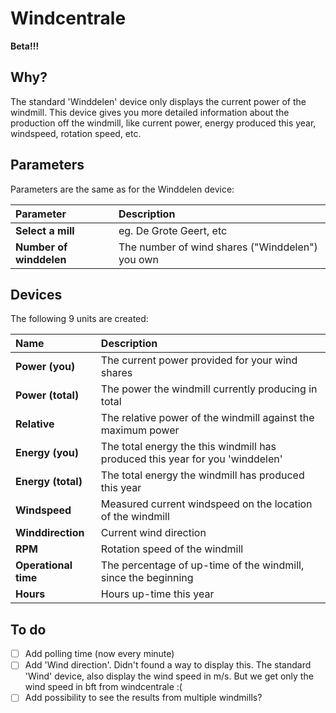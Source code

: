 # Windcentrale
**Beta!!!**
## Why?
The standard 'Winddelen' device only displays the current power of the windmill. This device gives you more detailed information about the production off the windmill, like current power, energy produced this year, windspeed, rotation speed, etc. 
## Parameters
Parameters are the same as for the Winddelen device:

| Parameter | Description |
| :--- | :--- |
| **Select a mill** | eg. De Grote Geert, etc |
| **Number of winddelen** | The number of wind shares ("Winddelen") you own |
## Devices
The following 9 units are created:

| Name | Description |
| :--- | :--- |
| **Power (you)** | The current power provided for your wind shares |
| **Power (total)** | The power the windmill currently producing in total |
| **Relative** | The relative power of the windmill against the maximum power |
| **Energy (you)** | The total energy the this windmill has produced this year for you 'winddelen' |
| **Energy (total)** | The total energy the windmill has produced this year |
| **Windspeed** | Measured current windspeed on the location of the windmill |
| **Winddirection** | Current wind direction |
| **RPM** | Rotation speed of the windmill |
| **Operational time** | The percentage of up-time of the windmill, since the beginning |
| **Hours** | Hours up-time this year |
## To do
- [ ] Add polling time (now every minute)
- [ ] Add 'Wind direction'. Didn't found a way to display this. The standard 'Wind' device, also display the wind speed in m/s. But we get only the wind speed in bft from windcentrale :(
- [ ] Add possibility to see the results from multiple windmills?

